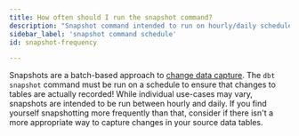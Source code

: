 ```yaml
---
title: How often should I run the snapshot command?
description: "Snapshot command intended to run on hourly/daily schedule "
sidebar_label: 'snapshot command schedule'
id: snapshot-frequency

---
```


Snapshots are a batch-based approach to [change data capture](https://en.wikipedia.org/wiki/Change_data_capture). The `dbt snapshot` command must be run on a schedule to ensure that changes to tables are actually recorded! While individual use-cases may vary, snapshots are intended to be run between hourly and daily. If you find yourself snapshotting more frequently than that, consider if there isn't a more appropriate way to capture changes in your source data tables.
